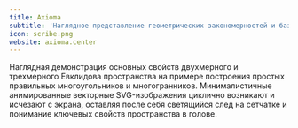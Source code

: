 ```yaml
---
title: Axioma
subtitle: 'Наглядное представление геометрических закономерностей и базовой структуры пространства.'
icon: scribe.png
website: axioma.center
---
```


Наглядная демонстрация основных свойств двухмерного и трехмерного Евклидова пространства на примере построения простых правильных многоугольников и многогранников. Минималистичные анимированные векторные SVG-изображения циклично возникают и исчезают с экрана, оставляя после себя светящийся след на сетчатке и понимание ключевых свойств пространства в голове.
